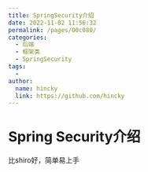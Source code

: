 ```yaml
---
title: SpringSecurity介绍
date: 2022-11-02 11:56:32
permalink: /pages/00c080/
categories:
  - 后端
  - 框架类
  - SpringSecurity
tags:
  - 
author: 
  name: hincky
  link: https://github.com/hincky
---
```

# Spring Security介绍

比shiro好，简单易上手
